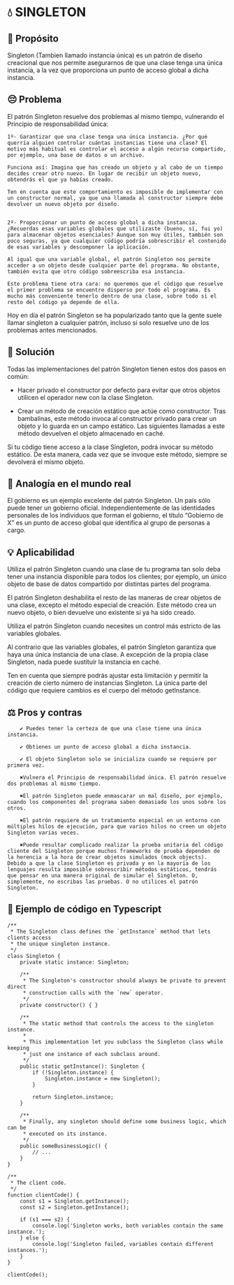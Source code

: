 # 💧 SINGLETON

## 🎯 Propósito

Singleton (Tambien llamado instancia única) es un patrón de diseño creacional que nos permite asegurarnos de que una clase tenga una única instancia, a la vez que proporciona un punto de acceso global a dicha instancia.


## 😔 Problema

El patrón Singleton resuelve dos problemas al mismo tiempo, vulnerando el Principio de responsabilidad única:

    1º- Garantizar que una clase tenga una única instancia. ¿Por qué querría alguien controlar cuántas instancias tiene una clase? El motivo más habitual es controlar el acceso a algún recurso compartido, por ejemplo, una base de datos o un archivo.

    Funciona así: Imagina que has creado un objeto y al cabo de un tiempo decides crear otro nuevo. En lugar de recibir un objeto nuevo, obtendrás el que ya habías creado.

    Ten en cuenta que este comportamiento es imposible de implementar con un constructor normal, ya que una llamada al constructor siempre debe devolver un nuevo objeto por diseño.


    2º- Proporcionar un punto de acceso global a dicha instancia. ¿Recuerdas esas variables globales que utilizaste (bueno, sí, fui yo) para almacenar objetos esenciales? Aunque son muy útiles, también son poco seguras, ya que cualquier código podría sobrescribir el contenido de esas variables y descomponer la aplicación.

    Al igual que una variable global, el patrón Singleton nos permite acceder a un objeto desde cualquier parte del programa. No obstante, también evita que otro código sobreescriba esa instancia.

    Este problema tiene otra cara: no queremos que el código que resuelve el primer problema se encuentre disperso por todo el programa. Es mucho más conveniente tenerlo dentro de una clase, sobre todo si el resto del código ya depende de ella.

Hoy en día el patrón Singleton se ha popularizado tanto que la gente suele llamar singleton a cualquier patrón, incluso si solo resuelve uno de los problemas antes mencionados.


## 🙂 Solución

Todas las implementaciones del patrón Singleton tienen estos dos pasos en común:

- Hacer privado el constructor por defecto para evitar que otros objetos utilicen el operador new con la clase Singleton.

- Crear un método de creación estático que actúe como constructor. Tras bambalinas, este método invoca al constructor privado para crear un objeto y lo guarda en un campo estático. Las siguientes llamadas a este método devuelven el objeto almacenado en caché.

Si tu código tiene acceso a la clase Singleton, podrá invocar su método estático. De esta manera, cada vez que se invoque este método, siempre se devolverá el mismo objeto.


## 🚗 Analogía en el mundo real

El gobierno es un ejemplo excelente del patrón Singleton. Un país sólo puede tener un gobierno oficial. Independientemente de las identidades personales de los individuos que forman el gobierno, el título “Gobierno de X” es un punto de acceso global que identifica al grupo de personas a cargo.


## 💡 Aplicabilidad

Utiliza el patrón Singleton cuando una clase de tu programa tan solo deba tener una instancia disponible para todos los clientes; por ejemplo, un único objeto de base de datos compartido por distintas partes del programa.

El patrón Singleton deshabilita el resto de las maneras de crear objetos de una clase, excepto el método especial de creación. Este método crea un nuevo objeto, o bien devuelve uno existente si ya ha sido creado.

Utiliza el patrón Singleton cuando necesites un control más estricto de las variables globales.

Al contrario que las variables globales, el patrón Singleton garantiza que haya una única instancia de una clase. A excepción de la propia clase Singleton, nada puede sustituir la instancia en caché.

Ten en cuenta que siempre podrás ajustar esta limitación y permitir la creación de cierto número de instancias Singleton. La única parte del código que requiere cambios es el cuerpo del método getInstance.


## ⚖️ Pros y contras

        ✔ Puedes tener la certeza de que una clase tiene una única instancia.

        ✔ Obtienes un punto de acceso global a dicha instancia.

        ✔ El objeto Singleton solo se inicializa cuando se requiere por primera vez.

        ✖️Vulnera el Principio de responsabilidad única. El patrón resuelve dos problemas al mismo tiempo.

        ✖️El patrón Singleton puede enmascarar un mal diseño, por ejemplo, cuando los componentes del programa saben demasiado los unos sobre los otros.

        ✖️El patrón requiere de un tratamiento especial en un entorno con múltiples hilos de ejecución, para que varios hilos no creen un objeto Singleton varias veces.

        ✖️Puede resultar complicado realizar la prueba unitaria del código cliente del Singleton porque muchos frameworks de prueba dependen de la herencia a la hora de crear objetos simulados (mock objects). Debido a que la clase Singleton es privada y en la mayoría de los lenguajes resulta imposible sobrescribir métodos estáticos, tendrás que pensar en una manera original de simular el Singleton. O, simplemente, no escribas las pruebas. O no utilices el patrón Singleton.

## 🧐 Ejemplo de código en Typescript

```
/**
 * The Singleton class defines the `getInstance` method that lets clients access
 * the unique singleton instance.
 */
class Singleton {
    private static instance: Singleton;

    /**
     * The Singleton's constructor should always be private to prevent direct
     * construction calls with the `new` operator.
     */
    private constructor() { }

    /**
     * The static method that controls the access to the singleton instance.
     *
     * This implementation let you subclass the Singleton class while keeping
     * just one instance of each subclass around.
     */
    public static getInstance(): Singleton {
        if (!Singleton.instance) {
            Singleton.instance = new Singleton();
        }

        return Singleton.instance;
    }

    /**
     * Finally, any singleton should define some business logic, which can be
     * executed on its instance.
     */
    public someBusinessLogic() {
        // ...
    }
}

/**
 * The client code.
 */
function clientCode() {
    const s1 = Singleton.getInstance();
    const s2 = Singleton.getInstance();

    if (s1 === s2) {
        console.log('Singleton works, both variables contain the same instance.');
    } else {
        console.log('Singleton failed, variables contain different instances.');
    }
}

clientCode();
```